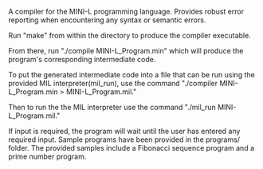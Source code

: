 A compiler for the MINI-L programming language. Provides robust error reporting when encountering any syntax or semantic errors.

Run "make" from within the directory to produce the compiler executable.

From there, run "./compile MINI-L_Program.min" which will produce the program's corresponding intermediate code.

To put the generated intermediate code into a file that can be run using the provided MIL interpreter(mil_run), use the command "./compiler MINI-L_Program.min > MINI-L_Program.mil."

Then to run the the MIL interpreter use the command "./mil_run MINI-L_Program.mil."

If input is required, the program will wait until the user has entered any required input. Sample programs have been provided in the programs/ folder. The provided samples include a Fibonacci sequence program and a prime number program.
